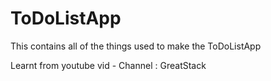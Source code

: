 # ToDoListApp
This contains all of the things used to make the ToDoListApp

Learnt from youtube vid - Channel : GreatStack